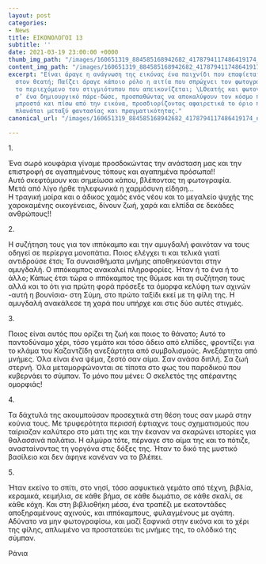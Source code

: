 ```yaml
---
layout: post
categories:
- News
title: ΕΙΚΟΝΟΛΟΓΟΙ 13
subtitle: ''
date: 2021-03-19 23:00:00 +0000
thumb_img_path: "/images/160651319_884585168942682_4178794117486419174_n.jpeg"
content_img_path: "/images/160651319_884585168942682_4178794117486419174_n.jpeg"
excerpt: "Είναι άραγε η ανάγνωση της εικόνας ένα παιχνίδι που επαφίεται αποκλειστικά
  στον θεατή; Παίζει άραγε κάποιο ρόλο η αιτία που σπρώχνει τον φωτογράφο να επιλέξει
  το περιεχόμενο του στιγμιότυπου που απεικονίζεται; \LΘεατής και φωτογράφος συνευρίσκονται
  σ’ ένα δημιουργικό πάρε-δώσε, προσπαθώντας να αποκαλύψουν τον κόσμο που υπάρχει
  μπροστά και πίσω από την εικόνα, προσδιορίζοντας αφαιρετικά το όριο που μπορεί να
  πλανάται μεταξύ φαντασίας και πραγματικότητας."
canonical_url: "/images/160651319_884585168942682_4178794117486419174_n.jpeg"

---
```

1\.

Ένα σωρό κουφάρια γίναμε προσδοκώντας την ανάσταση μας και την επιστροφή σε αγαπημένους τόπους και αγαπημένα πρόσωπα!!  
Αυτό σκεφτόμουν και σημείωσα κάπου, βλέποντας τη φωτογραφία.  
Μετά από λίγο ήρθε τηλεφωνικά η χαρμόσυνη είδηση...  
Η τραγική μοίρα και ο άδικος χαμός ενός νέου και το μεγαλείο ψυχής της χαροκαμένης οικογένειας, δίνουν ζωή, χαρά και ελπίδα σε δεκάδες ανθρώπους!!

2\.

Η συζήτηση τους για τον ιππόκαμπο και την αμυγδαλή φαινόταν να τους οδηγεί σε περίεργα μονοπάτια. Ποιος ελέγχει τι και τελικά γιατί αντιδρούσε έτσι; Τα συναισθήματα μνήμης αποθηκεύονται στην αμυγδαλή. Ο ιππόκαμπος ανακαλεί πληροφορίες. Ήταν ή το ένα ή το άλλο; Κάπως έτσι τώρα ο ιππόκαμπος της θύμισε και τη συζήτηση τους αλλά και το ότι για πρώτη φορά πρόσεξε τα όμορφα κελύφη των αχινών -αυτή η βουνίσια- στη Σύμη, στο πρώτο ταξίδι εκεί με τη φίλη της. Η αμυγδαλή ανακάλεσε τη χαρά που υπήρχε και στις δύο αυτές στιγμές.

3\.

Ποιος είναι αυτός που ορίζει τη ζωή και ποιος το θάνατο; Αυτό το παντοδύναμο χέρι, τόσο γεμάτο και τόσο άδειο από ελπίδες, φροντίζει για το κλάμα του Καζαντζίδη ανεξάρτητα από συμβολισμούς. Ανεξάρτητα από μνήμες. Όλα είναι ένα ψέμα, ζεστό σαν αίμα. Σαν ανάσα διπλή. Σα ζωή στερνή. Όλα μεταμορφώνονται σε τίποτα στο φως του παροδικού που κυβερνάει το σύμπαν. Το μόνο που μένει: Ο σκελετός της απέραντης ομορφιάς!

4\.

Τα δάχτυλά της ακουμπούσαν προσεχτικά στη θέση τους σαν μωρά στην κούνια τους. Με τρυφερότητα περισσή έφτιαχνε τους σχηματισμούς που ταίριαζαν καλύτερο στο μάτι της και την έκαναν να σκαρώνει ιστορίες για θαλασσινά παλάτια. Η αλμύρα τότε, πέρναγε στο αίμα της και το πότιζε, ανασταίνοντας τη γοργόνα στις δόξες της. Ήταν το δικό της μυστικό βασίλειο και δεν άφηνε κανέναν να το βλέπει.

5\.

Ήταν εκείνο το σπίτι, στο νησί, τόσο ασφυκτικά γεμάτο από τέχνη, βιβλία, κεραμικά, κειμήλια, σε κάθε βήμα, σε κάθε δωμάτιο, σε κάθε σκαλί, σε κάθε κόχη. Και στη βιβλιοθήκη μέσα, ένα τραπέζι με εκατοντάδες αποξηραμένους αχινούς, και ιππόκαμπους, φυλαγμένους με αγάπη. Αδύνατο να μην φωτογραφίσω, και μαζί ξαφνικά στην εικόνα και το χέρι της φίλης, απλωμένο να προστατεύει τις μνήμες της, το ολόδικό της σύμπαν.

Ράνια